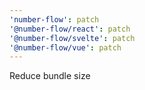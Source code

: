 ```yaml
---
'number-flow': patch
'@number-flow/react': patch
'@number-flow/svelte': patch
'@number-flow/vue': patch
---
```


Reduce bundle size
